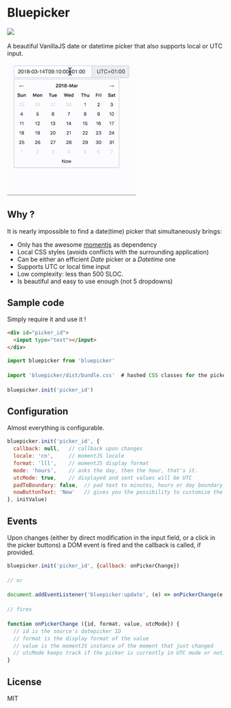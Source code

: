 # Bluepicker

<img src="https://travis-ci.org/Polyconseil/bluepicker.svg?branch=master">

A beautiful VanillaJS date or datetime picker that also supports local or UTC input.

<img width="300" alt="Bluepicker demo" src="./bluepicker.gif">

## Why ?

It is nearly impossible to find a date(time) picker that simultaneously brings:

- Only has the awesome [momentjs](https://momenjs.com) as dependency
- Local CSS styles (avoids conflicts with the surrounding application)
- Can be either an efficient *Date* picker or a *Datetime* one
- Supports UTC or local time input
- Low complexity: less than 500 SLOC.
- Is beautiful and easy to use enough (not 5 dropdowns)

## Sample code

Simply require it and use it !

```html
<div id="picker_id">
  <input type="text"></input>
</div>
```


```javascript
import bluepicker from 'bluepicker'

import 'bluepicker/dist/bundle.css'  # hashed CSS classes for the picker

bluepicker.init('picker_id')
```


## Configuration

Almost everything is configurable.

```javascript
bluepicker.init('picker_id', {
  callback: null,   // callback upon changes
  locale: 'cn',     // momentJS locale
  format: 'lll',    // momentJS display format
  mode: 'hours',    // asks the day, then the hour, that's it.
  utcMode: true,    // displayed and sent values will be UTC
  padToBoundary: false,  // pad text to minutes, hours or day boundary depending on the mode.
  nowButtonText: 'Now'   // gives you the possibility to customize the "Now" button text.
}, initValue)

```

## Events

Upon changes (either by direct modification in the input field, or a click
in the picker buttons) a DOM event is fired and the callback is called,
if provided.

```javascript
bluepicker.init('picker_id', {callback: onPickerChange})

// or

document.addEventListener('bluepicker:update', (e) => onPickerChange(e.detail))

// fires

function onPickerChange ({id, format, value, utcMode}) {
  // id is the source's datepicker ID
  // format is the display format of the value
  // value is the momentJS instance of the moment that just changed
  // utcMode keeps track if the picker is currently in UTC mode or not.
}
```

## License

MIT
